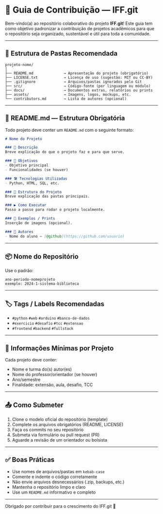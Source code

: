 
# 🤝 Guia de Contribuição — IFF.git

Bem-vindo(a) ao repositório colaborativo do projeto **IFF.git**!
Este guia tem como objetivo padronizar a contribuição de projetos acadêmicos para que o repositório seja organizado, sustentável e útil para toda a comunidade.

---

## 📁 Estrutura de Pastas Recomendada

```
projeto-nome/
│
├── README.md              → Apresentação do projeto (obrigatório)
├── LICENSE.txt            → Licença de uso (sugestão: MIT ou CC-BY)
├── .gitignore             → Arquivos/pastas ignorados pelo Git
├── src/                   → Código-fonte (por linguagem ou módulo)
├── docs/                  → Documentos extras, relatórios ou prints
├── assets/                → Imagens, logos, mockups, etc.
└── contributors.md        → Lista de autores (opcional)
```

---

## 🧾 README.md — Estrutura Obrigatória

Todo projeto deve conter um `README.md` com o seguinte formato:

```markdown
# Nome do Projeto

### 🧩 Descrição
Breve explicação do que o projeto faz e para que serve.

### 🎯 Objetivos
- Objetivo principal
- Funcionalidades (se houver)

### 🛠 Tecnologias Utilizadas
- Python, HTML, SQL, etc.

### 📂 Estrutura do Projeto
Breve explicação das pastas principais.

### ▶️ Como Executar
Passo a passo para rodar o projeto localmente.

### 📸 Exemplos / Prints
Inserção de imagens (opcional).

### 👤 Autores
- Nome do aluno – [@github](https://github.com/usuario)
```
---

## 📦 Nome do Repositório

Use o padrão:
```
ano-periodo-nomeprojeto
exemplo: 2024-1-sistema-biblioteca
```

---

## 🏷️ Tags / Labels Recomendadas

- `#python` `#web` `#arduino` `#banco-de-dados`
- `#exercicio` `#desafio` `#tcc` `#extensao`
- `#frontend` `#backend` `#fullstack`

---

## 📆 Informações Mínimas por Projeto

Cada projeto deve conter:
- Nome e turma do(s) autor(es)
- Nome do professor/orientador (se houver)
- Ano/semestre
- Finalidade: extensão, aula, desafio, TCC

---

## 📤 Como Submeter

1. Clone o modelo oficial do repositório (template)
2. Complete os arquivos obrigatórios (README, LICENSE)
3. Faça os commits no seu repositório
4. Submeta via formulário ou pull request (PR)
5. Aguarde a revisão de um orientador ou bolsista

---

## ✅ Boas Práticas

- Use nomes de arquivos/pastas em `kebab-case`
- Comente e indente o código corretamente
- Não envie arquivos desnecessários (.zip, backups, etc.)
- Mantenha o repositório limpo e claro
- Use um `README.md` informativo e completo

---

Obrigado por contribuir para o crescimento do IFF.git 🚀
